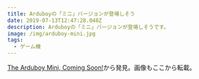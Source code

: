```yaml
---
title: Arduboyの「ミニ」バージョンが登場しそう
date: 2019-07-13T12:47:28.048Z
description: Arduboyの「ミニ」バージョンが登場しそうです。
image: /img/arduboy-mini.jpg
tags:
  - ゲーム機
---
```

[The Arduboy Mini, Coming Soon!](https://blog.hackster.io/the-arduboy-mini-coming-soon-efd0286efbb9)から発見。画像もここから転載。
